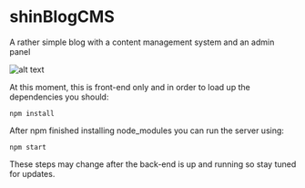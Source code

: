# shinBlogCMS
A rather simple blog with a content management system and an admin panel

![alt text](http://up.vbiran.ir/uploads/24528159716170819111_image.png)


At this moment, this is front-end only and in order to load up the dependencies you should:

```
npm install
```

After npm finished installing node_modules you can run the server using:

```
npm start
```

These steps may change after the back-end is up and running so stay tuned for updates.

